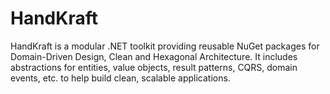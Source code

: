 # HandKraft
HandKraft is a modular .NET toolkit providing reusable NuGet packages for Domain-Driven Design, Clean and Hexagonal Architecture. It includes abstractions for entities, value objects, result patterns, CQRS, domain events, etc. to help build clean, scalable applications.
